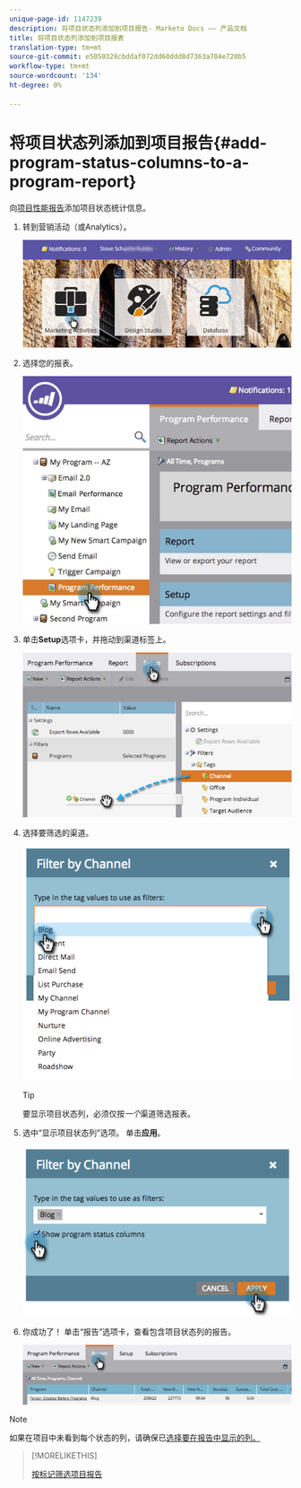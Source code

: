 ```yaml
---
unique-page-id: 1147239
description: 将项目状态列添加到项目报告- Marketo Docs —— 产品文档
title: 将项目状态列添加到项目报表
translation-type: tm+mt
source-git-commit: e5050328cbddaf072dd60ddd8d7363a704e720b5
workflow-type: tm+mt
source-wordcount: '134'
ht-degree: 0%

---
```



# 将项目状态列添加到项目报告{#add-program-status-columns-to-a-program-report}

向[项目性能报告](/help/marketo/product-docs/core-marketo-concepts/programs/program-performance-report/create-a-program-performance-report.md)添加项目状态统计信息。

1. 转到营销活动（或Analytics）。

   ![](assets/login-marketing-activities-2.png)

1. 选择您的报表。

   ![](assets/emailperformance.jpg)

1. 单击&#x200B;**Setup**&#x200B;选项卡，并拖动到渠道标签上。

   ![](assets/image2014-9-23-16-3a26-3a38.png)

1. 选择要筛选的渠道。

   ![](assets/image2014-9-23-16-3a26-3a48.png)

   >[!TIP]
   >
   >要显示项目状态列，必须仅按&#x200B;_一个_&#x200B;渠道筛选报表。

1. 选中“显示项目状态列”选项。 单击&#x200B;**应用**。

   ![](assets/image2014-9-23-16-3a26-3a53.png)

1. 你成功了！ 单击“报告”选项卡，查看包含项目状态列的报告。

   ![](assets/programreport.jpg)

>[!NOTE]
>
>如果在项目中未看到每个状态的列，请确保已[选择要在报告中显示的列。](/help/marketo/product-docs/reporting/basic-reporting/editing-reports/select-report-columns.md)

>[!MORELIKETHIS]
>
>[按标记筛选项目报告](/help/marketo/product-docs/core-marketo-concepts/programs/program-performance-report/filter-a-program-report-by-tag.md)
